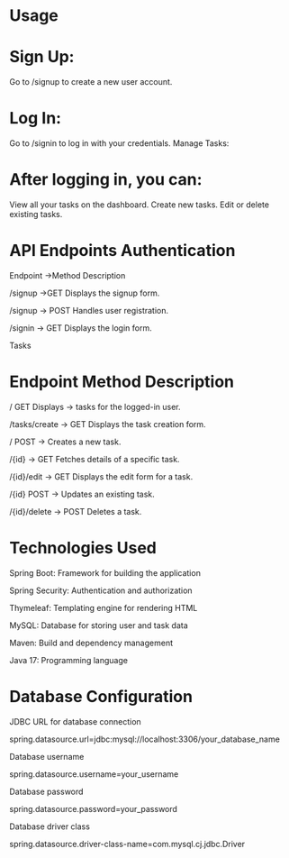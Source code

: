 # Usage
# Sign Up:

Go to /signup to create a new user account.
# Log In:

Go to /signin to log in with your credentials.
Manage Tasks:

# After logging in, you can:
View all your tasks on the dashboard.
Create new tasks.
Edit or delete existing tasks.


# API Endpoints Authentication


Endpoint ->Method	Description

/signup	->GET	Displays the signup form.

/signup ->	POST	Handles user registration.

/signin ->	GET	Displays the login form.


Tasks

# Endpoint	Method	Description


/	GET	Displays -> tasks for the logged-in user.

/tasks/create	 -> GET	Displays the task creation form.

/	POST ->	Creates a new task.

/{id} ->	GET	Fetches details of a specific task.

/{id}/edit -> GET	Displays the edit form for a task.

/{id}	POST ->	Updates an existing task.

/{id}/delete ->	POST	Deletes a task.


# Technologies Used


Spring Boot: Framework for building the application

Spring Security: Authentication and authorization

Thymeleaf: Templating engine for rendering HTML

MySQL: Database for storing user and task data

Maven: Build and dependency management

Java 17: Programming language


# Database Configuration

JDBC URL for database connection

spring.datasource.url=jdbc:mysql://localhost:3306/your_database_name

 Database username
 
spring.datasource.username=your_username

 Database password
 
spring.datasource.password=your_password

 Database driver class
 
spring.datasource.driver-class-name=com.mysql.cj.jdbc.Driver


